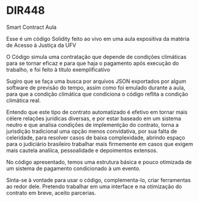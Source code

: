 # DIR448
Smart Contract Aula

Esse é um código Solidity feito ao vivo em uma aula expositiva da matéria de Acesso à Justiça da UFV

O Código simula uma contratação que depende de condições climáticas para se tornar eficaz e para que haja o pagamento após execução do trabalho, e foi feito à título exemplificativo

Sugiro que se faça uma busca por arquivos JSON exportados por algum software de previsão do tempo, assim como foi emulado durante a aula, para que a condição climática que condiciona o código reflita a condição climática real.

Entendo que este tipo de contrato automatizado é efetivo em tornar mais célere relações jurídicas diversas, e por estar baseado em um sistema neutro e que analisa condições de implementção do contrato, torna a jurisdição tradicional uma opção menos convidativa, por sua falta de celeridade, para resolver casos de baixa complexidade, abrindo espaço para o judiciário brasileiro trabalhar mais firmemente em casos que exigem mais cautela analíica, pessoalidade e depoimentos extensos.

No código apresentado, temos uma estrutura básica e pouco otimizada de um sistema de pagamento condicionado à um evento.

Sinta-se à vontade para usar o código, complementa-lo, criar ferramentas ao redor dele. Pretendo trabalhar em uma interface e na otimização do contrato em breve, aceito parcerias.
